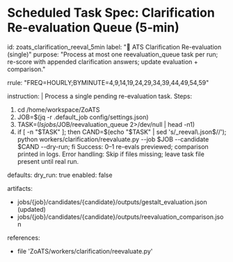 # Scheduled Task Spec: Clarification Re-evaluation Queue (5‑min)

id: zoats_clarification_reeval_5min
label: "🔁 ATS Clarification Re-evaluation (single)"
purpose: "Process at most one reevaluation_queue task per run; re-score with appended clarification answers; update evaluation + comparison."

rrule: "FREQ=HOURLY;BYMINUTE=4,9,14,19,24,29,34,39,44,49,54,59"

instruction: |
  Process a single pending re-evaluation task.
  Steps:
  1) cd /home/workspace/ZoATS
  2) JOB=$(jq -r .default_job config/settings.json)
  3) TASK=$(ls jobs/$JOB/reevaluation_queue 2>/dev/null | head -n1)
  4) if [ -n "$TASK" ]; then CAND=$(echo "$TASK" | sed 's/_reeval\.json$//'); python workers/clarification/reevaluate.py --job $JOB --candidate $CAND --dry-run; fi
  Success: 0–1 re-evals previewed; comparison printed in logs.
  Error handling: Skip if files missing; leave task file present until real run.

defaults:
  dry_run: true
  enabled: false

artifacts:
  - jobs/{job}/candidates/{candidate}/outputs/gestalt_evaluation.json (updated)
  - jobs/{job}/candidates/{candidate}/outputs/reevaluation_comparison.json

references:
  - file 'ZoATS/workers/clarification/reevaluate.py'
